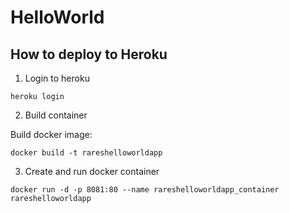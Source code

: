 # HelloWorld

## How to deploy to Heroku

1. Login to heroku 
```
heroku login
```

2. Build container

Build docker image:
```
docker build -t rareshelloworldapp
```

3. Create and run docker container
```
docker run -d -p 8081:80 --name rareshelloworldapp_container rareshelloworldapp
```
